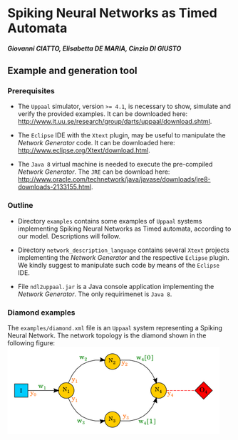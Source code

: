 Spiking Neural Networks as Timed Automata
=========================================
##### Giovanni CIATTO, Elisabetta DE MARIA, Cinzia DI GIUSTO

Example and generation tool
---------------------------

### Prerequisites
* The `Uppaal` simulator, version `>= 4.1`, is necessary to show, simulate and verify the provided examples. It can be downloaded here: <http://www.it.uu.se/research/group/darts/uppaal/download.shtml>.

* The `Eclipse` IDE with the `Xtext` plugin, may be useful to manipulate the *Network Generator* code. It can be downloaded here: <http://www.eclipse.org/Xtext/download.html>.

* The `Java 8` virtual machine is needed to execute the pre-compiled *Network Generator*. The `JRE` can be download here: <http://www.oracle.com/technetwork/java/javase/downloads/jre8-downloads-2133155.html>.

### Outline
* Directory `examples` contains some examples of `Uppaal` systems implementing Spiking Neural Networks as Timed automata, according to our model. Descriptions will follow.

* Directory `network_description_language` contains several `Xtext` projects implementing the *Network Generator* and the respective `Eclipse` plugin. We kindly suggest to manipulate such code by means of the `Eclipse` IDE.

* File `ndl2uppaal.jar` is a Java console application implementing the *Network Generator*. The only requirimenet is `Java 8`.

### Diamond examples
The `examples/diamond.xml` file is an `Uppaal` system representing a Spiking Neural Network. The network topology is the diamond shown in the following figure:
![The diamond network topology](./.site/img/structure.png)
